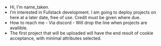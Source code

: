 - Hi, I’m name_taken. 
- I’m interested in Fullstack development. I am going to deploy projects on here at a later date, free of use. Credit must be given where due.
- How to reach me - Via discord - Will drop the line when projects are availible. 
- The first project that will be uploaded will have the end result of cookie acceptance, with minimal attributes selected. 
<!---
Pudulu/Pudulu is a ✨ special ✨ repository because its `README.md` (this file) appears on your GitHub profile.
You can click the Preview link to take a look at your changes.
--->
